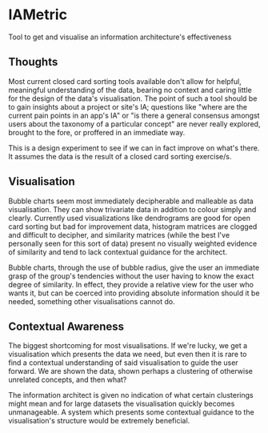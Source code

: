 # IAMetric
Tool to get and visualise an information architecture's effectiveness

## Thoughts
Most current closed card sorting tools available don't allow for helpful, meaningful understanding of the data, bearing no context and caring little for the design of the data's visualisation. The point of such a tool should be to gain insights about a project or site's IA; questions like "where are the current pain points in an app's IA" or "is there a general consensus amongst users about the taxonomy of a particular concept" are never really explored, brought to the fore, or proffered in an immediate way.

This is a design experiment to see if we can in fact improve on what's there. It assumes the data is the result of a closed card sorting exercise/s.

## Visualisation

Bubble charts seem most immediately decipherable and malleable as data visualisation. They can show trivariate data in addition to colour simply and clearly. Currently used visualizations like dendrograms are good for open card sorting but bad for improvement data, histogram matrices are clogged and difficult to decipher, and similarity matrices (while the best I've personally seen for this sort of data) present no visually weighted evidence of similarity and tend to lack contextual guidance for the architect.

Bubble charts, through the use of bubble radius, give the user an immediate grasp of the group's tendencies without the user having to know the exact degree of similarity. In effect, they provide a relative view for the user who wants it, but can be coerced into providing absolute information should it be needed, something other visualisations cannot do. 

## Contextual Awareness

The biggest shortcoming for most visualisations. If we're lucky, we get a visualisation which presents the data we need, but even then it is rare to find a contextual understanding of said visualisation to guide the user forward. We are shown the data, shown perhaps a clustering of otherwise unrelated concepts, and then what? 

The information architect is given no indication of what certain clusterings might mean and for large datasets the visualisation quickly becomes unmanageable. A system which presents some contextual guidance to the visualisation's structure would be extremely beneficial.
